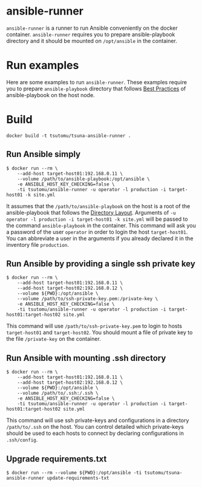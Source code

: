 # ansible-runner
`ansible-runner` is a runner to run Ansible conveniently on the docker container.
`ansible-runner` requires you to prepare ansible-playbook directory and it should be mounted on `/opt/ansible` in the container.

# Run examples
Here are some examples to run `ansible-runner`.
These examples require you to prepare `ansible-playbook` directory that follows [Best Practices](https://docs.ansible.com/ansible/2.9/user_guide/playbooks_best_practices.html) of ansible-playbook on the host node.

# Build

```
docker build -t tsutomu/tsuna-ansible-runner .
```

## Run Ansible simply

```
$ docker run --rm \
    --add-host target-host01:192.168.0.11 \
    --volume /path/to/ansible-playbook:/opt/ansible \
    -e ANSIBLE_HOST_KEY_CHECKING=false \
    -ti tsutomu/ansible-runner -u operator -l production -i target-host01 -k site.yml
```
It assumes that the `/path/to/ansible-playbook` on the host is a root of the ansible-playbook that follows the [Directory Layout](https://docs.ansible.com/ansible/2.9/user_guide/playbooks_best_practices.html#directory-layout).
Arguments of `-u operator -l production -i target-host01 -k site.yml` will be passed to the command `ansible-playbook` in the container.
This command will ask you a password of the user `operator` in order to login the host `target-host01`.
You can abbreviate a user in the arguments if you already declared it in the inventory file `production`.

## Run Ansible by providing a single ssh private key
```
$ docker run --rm \
    --add-host target-host01:192.168.0.11 \
    --add-host target-host02:192.168.0.12 \
    --volume ${PWD}:/opt/ansible \
    --volume /path/to/ssh-private-key.pem:/private-key \
    -e ANSIBLE_HOST_KEY_CHECKING=false \
    -ti tsutomu/ansible-runner -u operator -l production -i target-host01:target-host02 site.yml
```
This command will use `/path/to/ssh-private-key.pem` to login to hosts `target-host01` and `target-host02`.
You should mount a file of private key to the file `/private-key` on the container.

## Run Ansible with mounting .ssh directory
```
$ docker run --rm \
    --add-host target-host01:192.168.0.11 \
    --add-host target-host02:192.168.0.12 \
    --volume ${PWD}:/opt/ansible \
    --volume /path/to/.ssh:/.ssh \
    -e ANSIBLE_HOST_KEY_CHECKING=false \
    -ti tsutomu/ansible-runner -u operator -l production -i target-host01:target-host02 site.yml
```
This command will use ssh private-keys and configurations in a directory `/path/to/.ssh` on the host.
You can control detailed which private-keys should be used to each hosts to connect by declaring configurations in `.ssh/config`.

## Upgrade requirements.txt
```
$ docker run --rm --volume ${PWD}:/opt/ansible -ti tsutomu/tsuna-ansible-runner update-requirements-txt
```
